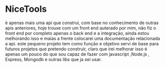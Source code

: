 # NiceTools

è apenas mais uma api que construi, com base no conhecimento de outras apis anteriores, hoje trouxe com um front end auterado por mim, não fiz o front end por completo apenas o back end e a integração, ainda estou melhorando isso  e maias a frente colocarei uma documentação relacionada a api.
este pequeno projeto tem como função e objetivo servi de base para futuros projetos que pretendo construir, claro que irei melhorar isso é apenas um pouco do que sou capaz de fazer com javascript ,Node.js , Express, Mongodb e outras libs que ja sei usar.

